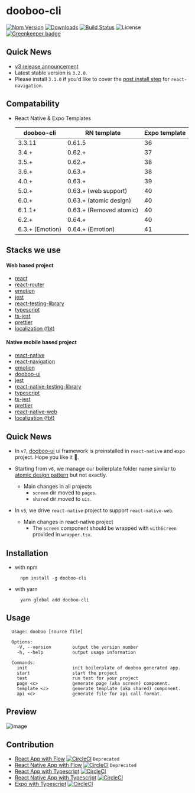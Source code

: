 # dooboo-cli

[![Npm Version](http://img.shields.io/npm/v/dooboo-cli.svg?style=flat-square)](https://npmjs.org/package/dooboo-cli)
[![Downloads](http://img.shields.io/npm/dm/dooboo-cli.svg?style=flat-square)](https://npmjs.org/package/dooboo-cli)
[![Build Status](https://travis-ci.com/dooboolab/dooboo-cli.svg?branch=master)](https://travis-ci.com/dooboolab/dooboo-cli)
![License](http://img.shields.io/npm/l/dooboo-cli.svg?style=flat-square)
[![Greenkeeper badge](https://badges.greenkeeper.io/dooboolab/dooboo-cli.svg)](https://greenkeeper.io/)

## Quick News

- [v3 release announcement](https://medium.com/dooboolab/announcing-dooboo-cli-v3-5c9fceeb2ac4)
- Latest stable version is `3.2.0`.
- Please install `3.1.0` if you'd like to cover the [post install step](https://reactnavigation.org/docs/en/getting-started.html) for `react-navigation`.

## Compatability

- React Native & Expo Templates

  | dooboo-cli      | RN template             | Expo template |
  | --------------- | ----------------------- | ------------- |
  | 3.3.11          | 0.61.5                  | 36            |
  | 3.4.+           | 0.62.+                  | 37            |
  | 3.5.+           | 0.62.+                  | 38            |
  | 3.6.+           | 0.63.+                  | 38            |
  | 4.0.+           | 0.63.+                  | 39            |
  | 5.0.+           | 0.63.+ (web support)    | 40            |
  | 6.0.+           | 0.63.+ (atomic design)  | 40            |
  | 6.1.1+          | 0.63.+ (Removed atomic) | 40            |
  | 6.2.+           | 0.64.+                  | 40            |
  | 6.3.+ (Emotion) | 0.64.+ (Emotion)        | 41            |

## Stacks we use

#### Web based project

- [react](https://github.com/facebook/react)
- [react-router](https://github.com/ReactTraining/react-router)
- [emotion](https://emotion.sh)
- [jest](https://github.com/facebook/jest)
- [react-testing-library](https://github.com/kentcdodds/react-testing-library)
- [typescript](https://github.com/Microsoft/TypeScript)
- [ts-jest](https://github.com/kulshekhar/ts-jest)
- [prettier](https://prettier.io)
- [localization (fbt)](https://github.com/facebook/fbt)

#### Native mobile based project

- [react-native](https://github.com/facebook/react-native)
- [react-navigation](https://github.com/react-navigation/react-navigation)
- [emotion](https://emotion.sh)
- [dooboo-ui](https://github.com/dooboolab/dooboo-ui)
- [jest](https://github.com/facebook/jest)
- [react-native-testing-library](https://github.com/callstack/react-native-testing-library)
- [typescript](https://github.com/Microsoft/TypeScript)
- [ts-jest](https://github.com/kulshekhar/ts-jest)
- [prettier](https://prettier.io)
- [react-native-web](https://github.com/necolas/react-native-web)
- [localization (fbt)](https://github.com/facebook/fbt)

## Quick News

- In `v7`, [dooboo-ui](https://github.com/dooboolab/dooboo-ui) ui framework is preinstalled in `react-native` and `expo` project. Hope you like it 🧡.

- Starting from `v6`, we manage our boilerplate folder name similar to [atomic design pattern](https://atomicdesign.bradfrost.com/chapter-2) but not exactly.

  - Main changes in all projects
    - `screen` dir moved to `pages`.
    - `shared` dir moved to `uis`.

- In `v5`, we drive `react-native` project to support `react-native-web`.
  - Main changes in react-native project
    - The `screen` component should be wrapped with `withScreen` provided in `wrapper.tsx`.

## Installation

- with npm
  ```
    npm install -g dooboo-cli
  ```
- with yarn
  ```
    yarn global add dooboo-cli
  ```

## Usage

```
  Usage: dooboo [source file]

  Options:
    -V, --version        output the version number
    -h, --help           output usage information

  Commands:
    init                 init boilerplate of dooboo generated app.
    start                start the project
    test                 run test for your project
    page <c>             generate page (aka screen) component.
    template <c>         generate template (aka shared) component.
    api <c>              generate file for api call format.
```

## Preview

![image](https://user-images.githubusercontent.com/27461460/63132984-1798d080-bffe-11e9-9b4d-672662b79540.png)

## Contribution

- [React App with Flow](https://github.com/react-native-seoul/dooboo-frontend-js) [![CircleCI](https://circleci.com/gh/dooboolab/dooboo-frontend-js.svg?style=shield)](https://circleci.com/gh/dooboolab/dooboo-frontend-js) `Deprecated`
- [React Native App with Flow](https://github.com/react-native-seoul/dooboo-native-js) [![CircleCI](https://circleci.com/gh/dooboolab/dooboo-frontend-js.svg?style=shield)](https://circleci.com/gh/dooboolab/dooboo-native-js) `Deprecated`
- [React App with Typescript](https://github.com/react-native-seoul/dooboo-frontend-ts) [![CircleCI](https://circleci.com/gh/dooboolab/dooboo-frontend-js.svg?style=shield)](https://circleci.com/gh/dooboolab/dooboo-frontend-ts)
- [React Native App with Typescript](https://github.com/react-native-seoul/dooboo-native-ts) [![CircleCI](https://circleci.com/gh/dooboolab/dooboo-frontend-js.svg?style=shield)](https://circleci.com/gh/dooboolab/dooboo-native-ts)
- [Expo with Typescript](https://github.com/react-native-seoul/dooboo-expo) [![CircleCI](https://circleci.com/gh/dooboolab/dooboo-expo.svg?style=shield)](https://circleci.com/gh/dooboolab/dooboo-expo)
